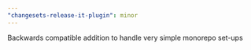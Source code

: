 ```yaml
---
"changesets-release-it-plugin": minor
---
```


Backwards compatible addition to handle very simple monorepo set-ups
